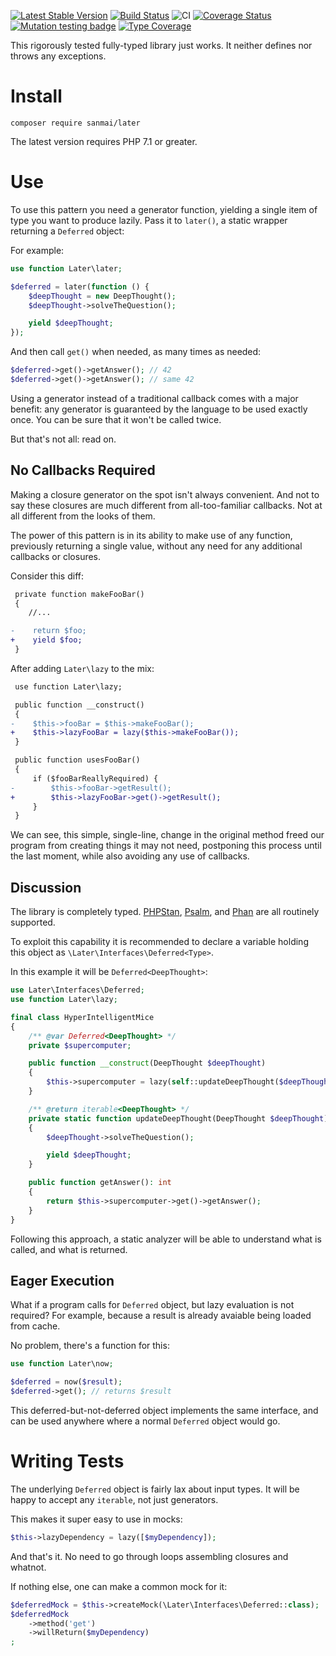 [![Latest Stable Version](https://poser.pugx.org/sanmai/later/v/stable)](https://packagist.org/packages/sanmai/later)
[![Build Status](https://travis-ci.com/sanmai/later.svg?branch=master)](https://travis-ci.com/sanmai/later)
![CI](https://github.com/sanmai/later/workflows/CI/badge.svg)
[![Coverage Status](https://coveralls.io/repos/github/sanmai/later/badge.svg?branch=master)](https://coveralls.io/github/sanmai/later?branch=master)
[![Mutation testing badge](https://badge.stryker-mutator.io/github.com/sanmai/later/master)](https://infection.github.io/)
[![Type Coverage](https://shepherd.dev/github/sanmai/later/coverage.svg)](https://shepherd.dev/github/sanmai/later)

This rigorously tested fully-typed library just works. It neither defines nor throws any exceptions.

# Install

    composer require sanmai/later

The latest version requires PHP 7.1 or greater.

# Use 

To use this pattern you need a generator function, yielding a single item of type you want to produce lazily. Pass it to `later()`, a static wrapper returning a `Deferred` object:

For example:

```php
use function Later\later;

$deferred = later(function () {
    $deepThought = new DeepThought();
    $deepThought->solveTheQuestion();

    yield $deepThought;
});
```

And then call `get()` when needed, as many times as needed:

```php
$deferred->get()->getAnswer(); // 42
$deferred->get()->getAnswer(); // same 42
```

Using a generator instead of a traditional callback comes with a major benefit: any generator is guaranteed by the language to be used exactly once. You can be sure that it won't be called twice.

But that's not all: read on.

## No Callbacks Required

Making a closure generator on the spot isn't always convenient. And not to say these closures are much different from all-too-familiar callbacks. Not at all different from the looks of them.

The power of this pattern is in its ability to make use of any function, previously returning a single value, without any need for any additional callbacks or closures.

Consider this diff:

```diff
 private function makeFooBar()
 {
    //...

-    return $foo;
+    yield $foo;
 }
```

After adding `Later\lazy` to the mix:

```diff
 use function Later\lazy;

 public function __construct()
 {
-    $this->fooBar = $this->makeFooBar();
+    $this->lazyFooBar = lazy($this->makeFooBar());
 }

 public function usesFooBar()
 {
     if ($fooBarReallyRequired) {
-        $this->fooBar->getResult();
+        $this->lazyFooBar->get()->getResult();
     }
 }
```

We can see, this simple, single-line, change in the original method freed our program from creating things it may not need, postponing this process until the last moment, while also avoiding any use of callbacks.

## Discussion

The library is completely typed. [PHPStan](https://github.com/phpstan/phpstan), [Psalm](https://github.com/vimeo/psalm), and [Phan](https://github.com/phan/phan) are all routinely supported.

To exploit this capability it is recommended to declare a variable holding this object as `\Later\Interfaces\Deferred<Type>`.

In this example it will be `Deferred<DeepThought>`:

```php
use Later\Interfaces\Deferred;
use function Later\lazy;

final class HyperIntelligentMice
{
    /** @var Deferred<DeepThought> */
    private $supercomputer;

    public function __construct(DeepThought $deepThought)
    {
        $this->supercomputer = lazy(self::updateDeepThought($deepThought));
    }

    /** @return iterable<DeepThought> */
    private static function updateDeepThought(DeepThought $deepThought): iterable
    {
        $deepThought->solveTheQuestion();

        yield $deepThought;
    }

    public function getAnswer(): int
    {
        return $this->supercomputer->get()->getAnswer();
    }
}
```

Following this approach, a static analyzer will be able to understand what is called, and what is returned.

## Eager Execution

What if a program calls for `Deferred` object, but lazy evaluation is not required? For example, because a result is already avaiable being loaded from cache.

No problem, there's a function for this:

```php
use function Later\now;

$deferred = now($result);
$deferred->get(); // returns $result
```

This deferred-but-not-deferred object implements the same interface, and can be used anywhere where a normal `Deferred` object would go.

# Writing Tests

The underlying `Deferred` object is fairly lax about input types. It will be happy to accept any `iterable`, not just generators.

This makes it super easy to use in mocks:

```php
$this->lazyDependency = lazy([$myDependency]);
```

And that's it. No need to go through loops assembling closures and whatnot.

If nothing else, one can make a common mock for it:

```php
$deferredMock = $this->createMock(\Later\Interfaces\Deferred::class);
$deferredMock
    ->method('get')
    ->willReturn($myDependency)
;
```

